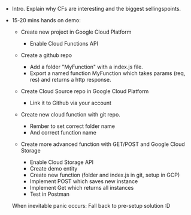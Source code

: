 - Intro. Explain why CFs are interesting and the biggest sellingspoints.
- 15-20 mins hands on demo:

	- Create new project in Google Cloud Platform
		- Enable Cloud Functions API
	- Create a github repo
		- Add a folder "MyFunction" with a index.js file.
		- Export a named function MyFunction which takes params (req, res) and returns a http response.
	- Create Cloud Source repo in Google Cloud Platform
		- Link it to Github via your account
	- Create new cloud function with git repo.
		- Rember to set correct folder name
		- And correct function name

	- Create more advanced function with GET/POST and Google Cloud Storage
		- Enable Cloud Storage API
		- Create demo entity
		- Create new function (folder and index.js in git, setup in GCP)
		- Implement POST which saves new instance
		- Implement Get which returns all instances
		- Test in Postman
		
	When inevitable panic occurs: Fall back to pre-setup solution :D
